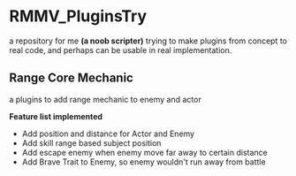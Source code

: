 # RMMV_PluginsTry
a repository for me **(a noob scripter)** trying to make plugins from concept to real code, and perhaps can be usable in real implementation.

## Range Core Mechanic
a plugins to add range mechanic to enemy and actor

**Feature list implemented**
- Add position and distance for Actor and Enemy
- Add skill range based subject position
- Add escape enemy when enemy move far away to certain distance
- Add Brave Trait to Enemy, so enemy wouldn't run away from battle